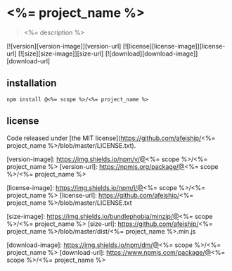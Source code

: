 # <%= project_name %>
> <%= description %>

[![version][version-image]][version-url]
[![license][license-image]][license-url]
[![size][size-image]][size-url]
[![download][download-image]][download-url]

## installation
```shell
npm install @<%= scope %>/<%= project_name %>
```

## license
Code released under [the MIT license](https://github.com/afeiship/<%= project_name %>/blob/master/LICENSE.txt).

[version-image]: https://img.shields.io/npm/v/@<%= scope %>/<%= project_name %>
[version-url]: https://npmjs.org/package/@<%= scope %>/<%= project_name %>

[license-image]: https://img.shields.io/npm/l/@<%= scope %>/<%= project_name %>
[license-url]: https://github.com/afeiship/<%= project_name %>/blob/master/LICENSE.txt

[size-image]: https://img.shields.io/bundlephobia/minzip/@<%= scope %>/<%= project_name %>
[size-url]: https://github.com/afeiship/<%= project_name %>/blob/master/dist/<%= project_name %>.min.js

[download-image]: https://img.shields.io/npm/dm/@<%= scope %>/<%= project_name %>
[download-url]: https://www.npmjs.com/package/@<%= scope %>/<%= project_name %>
